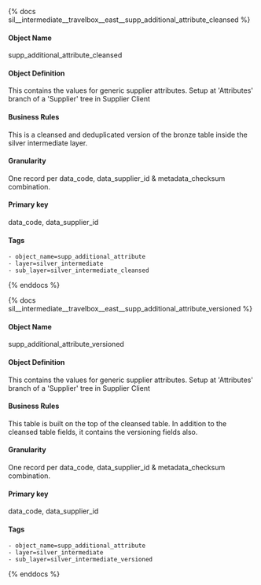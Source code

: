 {% docs sil__intermediate__travelbox__east__supp_additional_attribute_cleansed %}

#### Object Name
supp_additional_attribute_cleansed

#### Object Definition
This contains the values for generic supplier attributes. Setup at &#39;Attributes&#39; branch of a &#39;Supplier&#39; tree in Supplier Client

#### Business Rules
This is a cleansed and deduplicated version of the bronze table inside the silver intermediate layer.

#### Granularity
One record per data_code, data_supplier_id & metadata_checksum combination.

#### Primary key
data_code, data_supplier_id

#### Tags
    - object_name=supp_additional_attribute
    - layer=silver_intermediate
    - sub_layer=silver_intermediate_cleansed

{% enddocs %}

{% docs sil__intermediate__travelbox__east__supp_additional_attribute_versioned %}

#### Object Name
supp_additional_attribute_versioned

#### Object Definition
This contains the values for generic supplier attributes. Setup at &#39;Attributes&#39; branch of a &#39;Supplier&#39; tree in Supplier Client

#### Business Rules
This table is built on the top of the cleansed table. In addition to the cleansed table fields, it contains the versioning fields also.

#### Granularity
One record per data_code, data_supplier_id & metadata_checksum combination.

#### Primary key
data_code, data_supplier_id

#### Tags
    - object_name=supp_additional_attribute
    - layer=silver_intermediate
    - sub_layer=silver_intermediate_versioned

{% enddocs %}